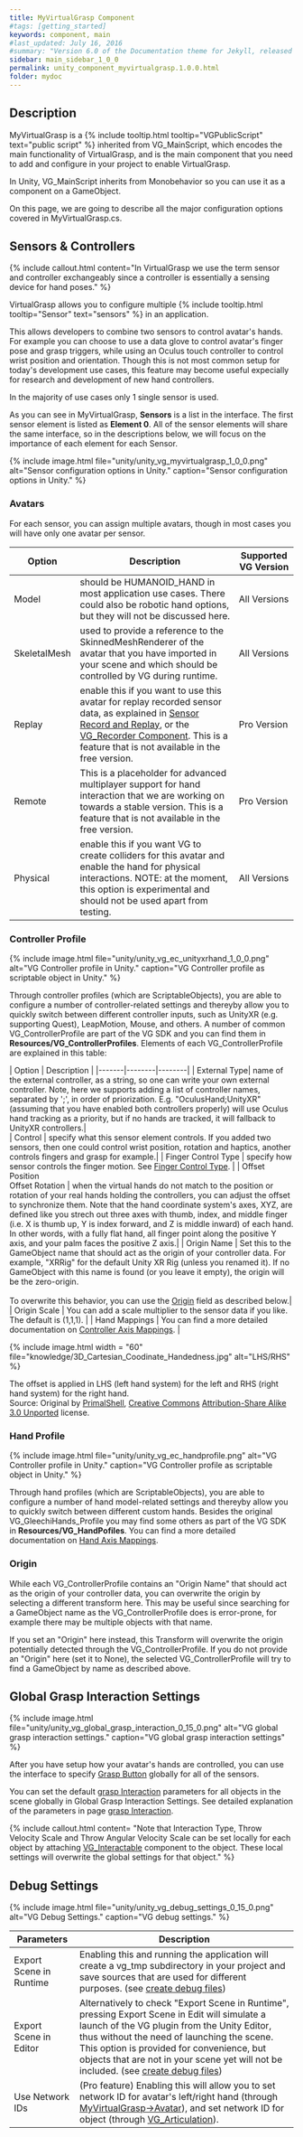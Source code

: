 ```yaml
---
title: MyVirtualGrasp Component
#tags: [getting_started]
keywords: component, main
#last_updated: July 16, 2016
#summary: "Version 6.0 of the Documentation theme for Jekyll, released July 4, 2016, implements relative links so you can view the files offline or on any server without configuring urls and baseurls. Additionally, you can store pages in subdirectories. Templates for alerts and images are available."
sidebar: main_sidebar_1_0_0
permalink: unity_component_myvirtualgrasp.1.0.0.html
folder: mydoc
---
```


## Description

MyVirtualGrasp is a {% include tooltip.html tooltip="VGPublicScript" text="public script" %} inherited from VG_MainScript, which encodes the main functionality of VirtualGrasp, and is the main component that you need to add and configure in your project to enable VirtualGrasp.

In Unity, VG_MainScript inherits from Monobehavior so you can use it as a component on a GameObject.

On this page, we are going to describe all the major configuration options covered in MyVirtualGrasp.cs.

## Sensors & Controllers

{% include callout.html content="In VirtualGrasp we use the term sensor and controller exchangeably since a controller is essentially a sensing device for hand poses." %}

VirtualGrasp allows you to configure multiple {% include tooltip.html tooltip="Sensor" text="sensors" %} in an application. 

This allows developers to combine two sensors to control avatar's hands. For example you can choose to use a data glove to control avatar's finger pose and grasp triggers, while using an Oculus touch controller to control wrist position and orientation. Though this is not most common setup for today's development use cases, this feature may become useful expecially for research and development of new hand controllers. 

In the majority of use cases only 1 single sensor is used. 

As you can see in MyVirtualGrasp, **Sensors** is a list in the interface. The first sensor element is listed as **Element 0**. All of the sensor elements will share the same interface, so in the descriptions below, we will focus on the importance of each element for each Sensor.

{% include image.html file="unity/unity_vg_myvirtualgrasp_1_0_0.png" alt="Sensor configuration options in Unity." caption="Sensor configuration options in Unity." %}

<!--
{% include callout.html content="Pay attention to the Console in case there is anything you may need to take care of manually to complete the auto-setup process." %}

{% include important.html content="No matter if Sensors Size is 1 or 2, all the components under Control list should be checked by the combined sensors, and if 2 sensor elements are used, they should not both control same component. For example two sensors should not both control position of the hand." %}
-->

<!--
<div class="panel-group" id="accordion1">
    <div class="panel panel-default">
        <div class="panel-heading">
            <h4 class="panel-title">
                <a class="noCrossRef accordion-toggle" data-toggle="collapse" data-parent="#accordion1" href="#collapseOne1">Show Image</a>
            </h4>
        </div>
        <div id="collapseOne1" class="panel-collapse collapse noCrossRef">
            <div class="panel-body">
                <img src="/images/unity/unity_vg_myvirtualgrasp_0_10_1.png">
            </div>
        </div>
    </div>
</div>
-->

### Avatars

For each sensor, you can assign multiple avatars, though in most cases you will have only one avatar per sensor.

<!--{% include image.html file="unity/unity_vg_myvirtualgrasp_avatar.png" alt="Avatar configuration options in Unity." caption="Avatar configuration options in Unity." %}-->

| Option | Description | Supported VG Version|
|-------|--------|--------|
| Model | should be HUMANOID_HAND in most application use cases. There could also be robotic hand options, but they will not be discussed here. | All Versions|
| SkeletalMesh| used to provide a reference to the SkinnedMeshRenderer of the avatar that you have imported in your scene and which should be controlled by VG during runtime. | All Versions |
| Replay | enable this if you want to use this avatar for replay recorded sensor data, as explained in [Sensor Record and Replay](sensor_record_replay.1.0.0.html), or the [VG_Recorder Component](unity_component_vgrecorder.1.0.0.html). This is a feature that is not available in the free version. | Pro Version|
| Remote | This is a placeholder for advanced multiplayer support for hand interaction that we are working on towards a stable version.  This is a feature that is not available in the free version. | Pro Version |
| Physical | enable this if you want VG to create colliders for this avatar and enable the hand for physical interactions. NOTE: at the moment, this option is experimental and should not be used apart from testing.| All Versions |


<!--enable this if you want to use this avatar to reflect networked data (i.e. listening to another client over network in a multiplayer scenario), as explained in [Multiplayer Interaction](multiplayer_interaction.1.0.0.html), or the [VG_Networking Component](unity_component_vgnetworing.1.0.0.html).-->
<!--Check the **Replay** option if you want to use this avatar not for runtime-control, but for replaying recorded sensor data, as explained in [Sensor Record and Replay](sensor_record_replay.1.0.0.html), or the [VG_Recorder Component](unity_component_vgrecorder.1.0.0.html).-->

### Controller Profile

{% include image.html file="unity/unity_vg_ec_unityxrhand_1_0_0.png" alt="VG Controller profile in Unity." caption="VG Controller profile as scriptable object in Unity." %}

Through controller profiles (which are ScriptableObjects), you are able to configure a number of controller-related settings and thereyby allow you to quickly switch between different controller inputs, such as UnityXR (e.g. supporting Quest), LeapMotion, Mouse, and others. A number of common VG_ControllerProfile are part of the VG SDK and you can find them in __Resources/VG_ControllerProfiles__. Elements of each VG_ControllerProfile are explained in this table: 

<!--{% include image.html file="unity/unity_vg_sensor.png" alt="Sensor configuration options in Unity." caption="Sensor configuration options in Unity." %}-->

| Option | Description |
|-------|--------|--------|
| External Type| name of the external controller, as a string, so one can write your own external controller. Note, here we supports adding a list of controller names, separated by ';', in order of priorization. E.g. "OculusHand;UnityXR" (assuming that you have enabled both controllers properly) will use Oculus hand tracking as a priority, but if no hands are tracked, it will fallback to UnityXR controllers.|  
| Control |  specify what this sensor element controls. If you added two sensors, then one could control wrist position, rotation and  haptics, another controls fingers and grasp for example.| 
| Finger Control Type |  specify how sensor controls the finger motion. See [Finger Control Type](virtualgrasp_unityapi.1.0.0.html#vg_fingercontroltype). | 
| Offset Position<br>Offset Rotation |  when the virtual hands do not match to the position or rotation of your real hands holding the controllers, you can adjust the offset to synchronize them. Note that the hand coordinate system's axes, XYZ, are defined like you strech out three axes with thumb, index, and middle finger (i.e. X is thumb up, Y is index forward, and Z is middle inward) of each hand. In other words, with a fully flat hand, all finger point along the positive Y axis, and your palm faces the positive Z axis.| 
| Origin Name | Set this to the GameObject name that should act as the origin of your controller data. For example, "XRRig" for the default Unity XR Rig (unless you renamed it). If no GameObject with this name is found (or you leave it empty), the origin will be the zero-origin.<br><br>To overwrite this behavior, you can use the [Origin](#origin) field as described below.| 
| Origin Scale | You can add a scale multiplier to the sensor data if you like. The default is (1,1,1). | 
| Hand Mappings | You can find a more detailed documentation on [Controller Axis Mappings](axis_mappings.1.0.0.html#controller-axis-mapping). | 

<!--| Finger Control Type | Description |
|-------|--------|
| BY_SENSOR_FULL_DOFS | for sensor that can provide full dofs hand tracking like Leap Motion, the avatar hand will follow your own hand on all dofs. | 
| BY_SENSOR_LOW_DOFS| for sensor that can only provide one dof for each finger, like some data gloves, the avatar hand finger will be bended by just one value for each finger following a predefined animation path | 
| BY_ANIMATION | for all sensor types which all provide a single value, grabbing strength, range between 0.0 and 1.0, all fingers will follow a predefined path in animation. | 
| BY_OSCILLATED_ANIMATION | will let hand animated a little bit when not interacting with any object to avoid "rigid hand" feeling. (Experimental) | 
| BY_EXTERNAL | only relevant for External Controller sensor type, finger will be set by an externally specified finger dofs. | -->

{% include image.html width = "60" file="knowledge/3D_Cartesian_Coodinate_Handedness.jpg" alt="LHS/RHS" %} <figcaption>The offset is applied in LHS (left hand system) for the left and RHS (right hand system) for the right hand.<br>Source: Original by <a href="https://commons.wikimedia.org/wiki/File:3D_Cartesian_Coodinate_Handedness.jpg">PrimalShell</a>, <a href="https://en.wikipedia.org/wiki/en:Creative_Commons">Creative Commons</a> <a href="https://creativecommons.org/licenses/by-sa/3.0/deed.en">Attribution-Share Alike 3.0 Unported</a> license.</figcaption>

### Hand Profile

{% include image.html file="unity/unity_vg_ec_handprofile.png" alt="VG Controller profile in Unity." caption="VG Controller profile as scriptable object in Unity." %}

Through hand profiles (which are ScriptableObjects), you are able to configure a number of hand model-related settings and thereyby allow you to quickly switch between different custom hands. Besides the original VG_GleechiHands_Profile you may find some others as part of the VG SDK in __Resources/VG_HandPofiles__. You can find a more detailed documentation on [Hand Axis Mappings](axis_mappings.1.0.0.html#hand-axis-mapping).

<!--
## Object Identifiers

{% include image.html file="unity/unity_vg_object_identifiers.png" alt="VG object identifiers." caption="VG object identifiers" %}

VirtualGrasp is using names to identify which objects are marked as {% include tooltip.html tooltip="VGInteractable" text="interactable" %}. You can customize component and layer names in MyVirtualGrasp → Object Identifiers. 
[VG_Articulation](unity_component_vgarticulation.1.0.0.html) component is a default entry, but this method also allows you to quickly adjust your project if you already have a layer or a component that marks your {% include tooltip.html tooltip="VGInteractable" text="interactable" %} objects.

Once an object is marked as {% include tooltip.html tooltip="VGInteractable" text="interactable" %}, it will be supported by VG's [grasp](grasp_interaction.1.0.0.html) and [push](push_interaction.1.0.0.html) interactions. 
-->

### Origin

While each VG_ControllerProfile contains an "Origin Name" that should act as the origin of your controller data, you can overwrite the origin by selecting a different transform here. This may be useful since searching for a GameObject name as the VG_ControllerProfile does is error-prone, for example there may be multiple objects with that name.

If you set an "Origin" here instead, this Transform will overwrite the origin potentially detected through the VG_ControllerProfile. If you do not provide an "Origin" here (set it to None), the selected VG_ControllerProfile will try to find a GameObject by name as described above.

## Global Grasp Interaction Settings

{% include image.html file="unity/unity_vg_global_grasp_interaction_0_15_0.png" alt="VG global grasp interaction settings." caption="VG global grasp interaction settings" %}

After you have setup how your avatar's hands are controlled, you can use the interface to specify [Grasp Button](virtualgrasp_unityapi.1.0.0.html#vg_vrbutton) globally for all of the sensors.

You can set the default [grasp Interaction](grasp_interaction.1.0.0.html#grasp-interaction) parameters for all objects in the scene globally in Global Grasp Interaction Settings.
See detailed explanation of the parameters in page [grasp Interaction](grasp_interaction.1.0.0.html#grasp-interaction).

{% include callout.html content= "Note that Interaction Type, Throw Velocity Scale and Throw Angular Velocity Scale can be set locally for each object by attaching [VG_Interactable](unity_component_vginteractable.1.0.0.html#unity-component-vginteractable) component to the object. These local settings will overwrite the global settings for that object." %} 


<!--### Selection Settings
{% include image.html file="unity/unity_vg_selection_settings.png" alt="VG selection settings." caption="VG selection settings" %}

Selection settings will show up when "Show Advanced" is checked. 

Selection settings provides options to choose how a graspable object is selected and how a grasp is selected
for <a href="#" data-toggle="tooltip" data-original-title="{{site.data.glossary.GraspSynthesis}}">grasp synthesis</a>.

#### Object Selection Method

| Object Selection Method | Description |
|-------|--------|
| INTERNAL_SELECTION | VG inherent graspable object selection method as described in [grasp interaction](grasp_interaction.1.0.0.html#from-object-selection-to-grasp-synthesis) | 
| EXTERNAL_SELECTION| This allows VR developers to implement their own object selection method, and call VG's **SelectObject** api function to select object for grasp interaction |


#### Grasp Selection Method

Grasp selection method is only relevant for <a href="#" data-toggle="tooltip" data-original-title="{{site.data.glossary.StaticGrasp}}">Static Grasp</a>
<a href="#" data-toggle="tooltip" data-original-title="{{site.data.glossary.GraspSynthesisMethod}}">Synthesis Method</a> 
to how to choose a grasp in the database that is **closest** to avatar wrist. How **closeness** is measured differenciate the grasp selection methods.

| Grasp Selection Method | Description |
|-------|--------|
| POS_ROT_COMBINED | choose the grasp closest to wrist combining both position and rotation | 
| MIN_POS| choose the grasp closest to wrist in terms of position |
| MIN_ROT| choose the grasp closest to wrist in terms of rotation |


| Parameters | Description |
|-------|--------|
| Pos Weight | for POS_ROT_COMBINED method, the importance weight on position (as opposed to rotation distance) in range [0.0, 1.0]. If 1.0 is equivalent to MIN_POS; if 0.0 is equivalent to MIN_ROT | 
| Grasp Rot Dist Threshold | rotation distance threshold above which a grasp in DB will not be selected for grasp synthesis | 
| Grasp Pos Dist Threshold | position distance threshold above which a grasp in DB will not be selected for grasp synthesis | 

-->

## Debug Settings

{% include image.html file="unity/unity_vg_debug_settings_0_15_0.png" alt="VG Debug Settings." caption="VG debug settings." %}

| Parameters | Description |
|-------|--------|
| Export Scene in Runtime | Enabling this and running the application will create a vg_tmp subdirectory in your project and save sources that are used for different purposes. (see [create debug files](debug_files.1.0.0.html#creating-debug-files)) | 
| Export Scene in Editor | Alternatively to check "Export Scene in Runtime", pressing Export Scene in Edit will simulate a launch of the VG plugin from the Unity Editor, thus without the need of launching the scene. This option is provided for convenience, but objects that are not in your scene yet will not be included. (see [create debug files](debug_files.1.0.0.html#creating-debug-files))|
| Use Network IDs | (Pro feature) Enabling this will allow you to set network ID for avatar's left/right hand (through [MyVirtualGrasp->Avatar](unity_component_myvirtualgrasp.1.0.0.html#sensors--controllers)), and set network ID for object (through [VG_Articulation](unity_component_vgarticulation.1.0.0.html)).|
